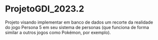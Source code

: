 # ProjetoGDI_2023.2

Projeto visando implementar em banco de dados um recorte da realidade do jogo Persona 5 em seu sistema de personas (que funciona de forma similar a outros jogos como Pokémon, por exemplo).
